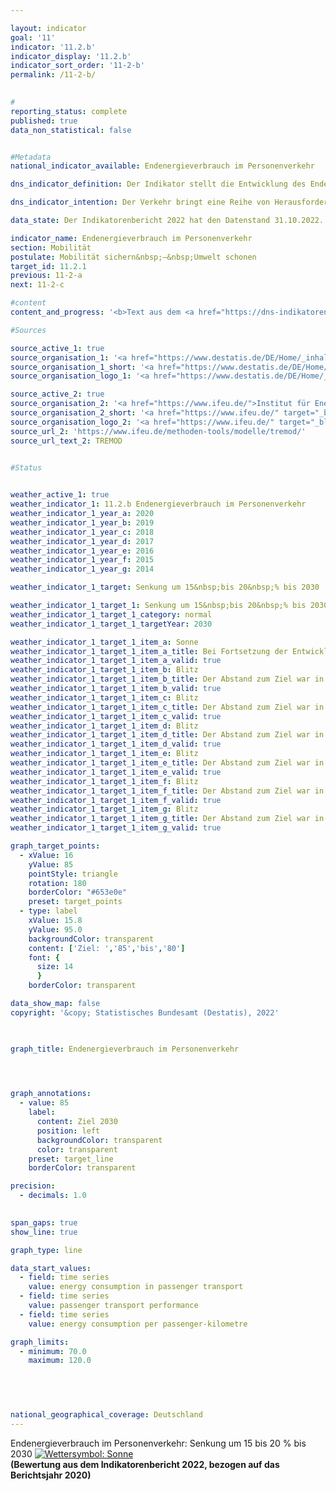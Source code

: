 ```yaml
---

layout: indicator    
goal: '11'    
indicator: '11.2.b'    
indicator_display: '11.2.b'    
indicator_sort_order: '11-2-b'    
permalink: /11-2-b/    
    

#
reporting_status: complete    
published: true    
data_non_statistical: false    


#Metadata    
national_indicator_available: Endenergieverbrauch im Personenverkehr    

dns_indicator_definition: Der Indikator stellt die Entwicklung des Endenergieverbrauchs durch die Beförderung von Personen mit der Bahn, im Luft- und Straßenverkehr (öffentlicher und Individualverkehr) im Inland dar.    

dns_indicator_intention: Der Verkehr bringt eine Reihe von Herausforderungen mit sich. So beeinträchtigen etwa Lärm und Luftschadstoffe die Lebensqualität insbesondere in Städten und verkehrsbedingte Emissionen tragen zum Klimawandel bei. Der Ausstoß von schädlichen Treibhausgasen (THG) steht im Zusammenhang mit der im Verkehr verbrauchten Energie.<br>Ziel ist es, den Endenergieverbrauch im Personenverkehr bis zum Jahr 2030&nbsp;um 15&nbsp;bis 20&nbsp;% zu senken.    

data_state: Der Indikatorenbericht 2022 hat den Datenstand 31.10.2022. Die Daten auf dieser Plattform werden regelmäßig aktualisiert, sodass online aktuellere Daten verfügbar sein können als im <a href="https://dns-indikatoren.de/facts_publications/">Indikatorenbericht 2022</a> veröffentlicht.    

indicator_name: Endenergieverbrauch im Personenverkehr    
section: Mobilität    
postulate: Mobilität sichern&nbsp;–&nbsp;Umwelt schonen    
target_id: 11.2.1    
previous: 11-2-a    
next: 11-2-c    

#content     
content_and_progress: '<b>Text aus dem <a href="https://dns-indikatoren.de/facts_publications/">Indikatorenbericht 2022&nbsp;</a></b><br><br>Die Daten zum Endenergieverbrauch im Inland werden der Transport Emission Model (<abbr title="Transport Emission Estimation Model">TREMOD</abbr>)-Datenbank des Instituts für Energie- und Umweltforschung (ifeu) entnommen. <abbr title="Transport Emission Estimation Model">TREMOD</abbr> ist ein Modell zur Bewertung von Verkehrsemissionen. Die Daten enthalten die Kraftstoffverbräuche im Zusammenhang mit dem Personenverkehr innerhalb Deutschlands&nbsp;–&nbsp;unabhängig vom Ort der Betankung&nbsp;–&nbsp;nach dem Verbrauchskonzept. Endenergie bezeichnet dabei den direkt im Verkehr genutzten Teil der Energie, lässt also die Umwandlungsverluste während der Herstellung der Kraftstoffe sowie eventuelle Leitungsverluste unberücksichtigt.<br><br>Die Personenbeförderungsleistung gibt die Anzahl der zurückgelegten Personenkilometer an. Sie wird zur Berechnung des spezifischen Energieverbrauchs in diesem Sektor verwendet und stammt auch aus <abbr title="Transport Emission Estimation Model">TREMOD</abbr>. Im Luftverkehr werden nur die Inlandsflüge (nationaler Luftverkehr) berücksichtigt. Internationale Flüge vom und in das Bundesgebiet bleiben unberücksichtigt. Auch die Personenbeförderung in der Schifffahrt wird nicht einbezogen.<br><br>27,2&nbsp;% des gesamten Endenergieverbrauches sind dem Verkehr zuzurechnen. Hieran hat der Personenverkehr einen Anteil von 65,3&nbsp;%<sup>1</sup>. Einsparungen beim Endenergieverbrauch im Personenverkehr wirken sich daher merklich auf den gesamten Energieverbrauch in Deutschland aus. Die Anzahl der Personenkilometer gibt Aufschluss darüber, inwieweit sich die Beförderungsleistung (Änderung der Fahrgast-/Fluggastzahlen je gefahrenem Kilometer) ändert. Ergänzend wird neben dem Endenergieverbrauch auch die Energieeffizienz im Personenverkehr, gemessen als Endenergieverbrauch je Personenkilometer, betrachtet.<br><br>Im Zeitraum 2005&nbsp;bis 2020&nbsp;veringerte sich der Endenergieverbrauch im Personenverkehr insgesamt um 14,5&nbsp;% und entwickelte sich damit aktuell in die richtige Richtung zu seinem Ziel in der Deutschen Nachhaltigkeitsstrategie.<br><br>Auch die Anzahl der zurückgelegten Personenkilometer zwischen 2005&nbsp;und 2020&nbsp;verringerte sich um 14,3&nbsp;%, sodass der Energieverbrauch je Personenkilometer im gleichen Zeitraum, bezogen auf alle Verkehrsträger, nur geringfügig um 0,2&nbsp;% auf 1,63&nbsp;Megajoule pro Personenkilometer<sup>2</sup> anstieg. Somit konnte die Effizienz im Personenverkehr nicht gesteigert werden. Dies liegt hauptsächlich an der <abbr title="Coronavirus SARS-CoV-2">COVID-19</abbr>-Pandemie, durch die die Mobilität der Menschen stark eingeschränkt war. Sowohl bei den Eisenbahnen als auch im Straßen- und Luftverkehr verringerten sich der Energieverbrauch und die Beförderungsleistung. Dies führte zu einer geringen Effizienzsteigerung im Straßenverkehr um 1,1&nbsp;%, während die Effizienz bei den Eisenbahnen um 13,7&nbsp;% und im Luftverkehr um 56,7&nbsp;% sank. Dieser Effizienzrückgang im Eisenbahn- und Luftverkehr ist auf die geringere Auslastung von Zügen und Flugzeugen durch die <abbr title="Coronavirus SARS-CoV-2">COVID-19</abbr>-Pandemie zurückzuführen.<br><br>Der motorisierte Individualverkehr mit <abbr title="Personenkraftwagen">Pkw</abbr> und Zweirädern hatte im Jahr 2020&nbsp;einen Anteil von 86,1&nbsp;% an der gesamten Personenbeförderungsleistung. Im Jahr 2019&nbsp;lag dieser bei 80,3&nbsp;%. Er lässt sich in verschiedene Kategorien unterteilen. Der Berufsverkehr (Pendler- und Geschäftsfahrten) hatte im Jahr 2019&nbsp;(aktuellere Daten lagen bei Redaktionsschluss noch nicht vor) mit 36,6&nbsp;% den größten Anteil, gefolgt vom Freizeitverkehr mit 30,9&nbsp;%. Der Einkaufsverkehr hatte einen Anteil von 17,5&nbsp;%. Die verschiedenen Fahrtzwecke haben sich seit 2005&nbsp;unterschiedlich entwickelt. Insbesondere die beruflich bedingten Fahrten haben deutlich zugenommen (+&nbsp;19,0&nbsp;%), während die Fahrten für Freizeit (– 8,9&nbsp;%) und Einkauf (– 2,1&nbsp;%) abgenommen haben.<br><br><small><sup>1</sup>Die Summe der Anteile von Güterverkehr (Indikator <a href="https://sustainabledevelopment-deutschland.github.io/11-2-a">11.2.a</a>) und Personenverkehr (Indikator 11.2.b.) am gesamten Endenergieverbrauch durch den Verkehr ergeben zusammen nicht 100&nbsp;%. Diese Abweichung ist durch unterschiedliche Abgrenzungen der Energieverbräuche im Personen- und Güterverkehr (Inlandsverbrauch; Quelle: <abbr title="Transport Emission Estimation Model">TREMOD</abbr>) und des gesamten Endenergieverbrauchs im Verkehr (Inlandsabsatz; Quelle: AG Energiebilanzen) bedingt.<br><br><sup>2</sup>Zur besseren Einordnung: Der Heizwert eines Liters Benzin entspricht 32&nbsp;Megajoule. Somit entspricht der Verbrauch von 1,63&nbsp;Megajoule pro Personenkilometer&nbsp;–&nbsp;hochgerechnet auf 100&nbsp;km&nbsp;–&nbsp;dem Energiegehalt von 5,1&nbsp;Litern Benzin.</small>'    

#Sources    

source_active_1: true
source_organisation_1: '<a href="https://www.destatis.de/DE/Home/_inhalt.html">Statistisches Bundesamt</a>'
source_organisation_1_short: '<a href="https://www.destatis.de/DE/Home/_inhalt.html" target="_blank">Statistisches Bundesamt</a>'
source_organisation_logo_1: '<a href="https://www.destatis.de/DE/Home/_inhalt.html" target="_blank"><img src="https://dnsUpgradeEnvironment.github.io/dns-indicators/public/OrgImgDe/destatis.png" alt="Statistisches Bundesamt" title=" Klicken Sie hier um zur Homepage der Organisation Statistisches Bundesamt zu gelangen." style="height:60px; width:148px; border: transparent"/></a>'

source_active_2: true
source_organisation_2: '<a href="https://www.ifeu.de/">Institut für Energie- und Umweltforschung Heidelberg gGmbH</a>'
source_organisation_2_short: '<a href="https://www.ifeu.de/" target="_blank">Institut für Energie- und Umweltforschung Heidelberg gGmbH</a>'
source_organisation_logo_2: '<a href="https://www.ifeu.de/" target="_blank"><img src="https://dnsUpgradeEnvironment.github.io/dns-indicators/public/OrgImgDe/ifeu.png" alt="Institut für Energie- und Umweltforschung Heidelberg gGmbH" title=" Klicken Sie hier um zur Homepage der Organisation Institut für Energie- und Umweltforschung Heidelberg gGmbH zu gelangen." style="height:60px; width:148px; border: transparent"/></a>'
source_url_2: 'https://www.ifeu.de/methoden-tools/modelle/tremod/'
source_url_text_2: TREMOD
    

#Status    


weather_active_1: true
weather_indicator_1: 11.2.b Endenergieverbrauch im Personenverkehr
weather_indicator_1_year_a: 2020
weather_indicator_1_year_b: 2019
weather_indicator_1_year_c: 2018
weather_indicator_1_year_d: 2017
weather_indicator_1_year_e: 2016
weather_indicator_1_year_f: 2015
weather_indicator_1_year_g: 2014

weather_indicator_1_target: Senkung um 15&nbsp;bis 20&nbsp;% bis 2030

weather_indicator_1_target_1: Senkung um 15&nbsp;bis 20&nbsp;% bis 2030
weather_indicator_1_target_1_category: normal
weather_indicator_1_target_1_targetYear: 2030

weather_indicator_1_target_1_item_a: Sonne
weather_indicator_1_target_1_item_a_title: Bei Fortsetzung der Entwicklung aus 2020 wäre der Zielwert erreicht oder um weniger als 5&nbsp;% der Differenz zwischen Zielwert und dem Wert aus 2020 verfehlt worden.
weather_indicator_1_target_1_item_a_valid: true
weather_indicator_1_target_1_item_b: Blitz
weather_indicator_1_target_1_item_b_title: Der Abstand zum Ziel war in 2019 konstant hoch oder hat sich vergrößert. Der Indikator entwickelte sich also nicht in die gewünschte Richtung.
weather_indicator_1_target_1_item_b_valid: true
weather_indicator_1_target_1_item_c: Blitz
weather_indicator_1_target_1_item_c_title: Der Abstand zum Ziel war in 2018 konstant hoch oder hat sich vergrößert. Der Indikator entwickelte sich also nicht in die gewünschte Richtung.
weather_indicator_1_target_1_item_c_valid: true
weather_indicator_1_target_1_item_d: Blitz
weather_indicator_1_target_1_item_d_title: Der Abstand zum Ziel war in 2017 konstant hoch oder hat sich vergrößert. Der Indikator entwickelte sich also nicht in die gewünschte Richtung.
weather_indicator_1_target_1_item_d_valid: true
weather_indicator_1_target_1_item_e: Blitz
weather_indicator_1_target_1_item_e_title: Der Abstand zum Ziel war in 2016 konstant hoch oder hat sich vergrößert. Der Indikator entwickelte sich also nicht in die gewünschte Richtung.
weather_indicator_1_target_1_item_e_valid: true
weather_indicator_1_target_1_item_f: Blitz
weather_indicator_1_target_1_item_f_title: Der Abstand zum Ziel war in 2015 konstant hoch oder hat sich vergrößert. Der Indikator entwickelte sich also nicht in die gewünschte Richtung.
weather_indicator_1_target_1_item_f_valid: true
weather_indicator_1_target_1_item_g: Blitz
weather_indicator_1_target_1_item_g_title: Der Abstand zum Ziel war in 2014 konstant hoch oder hat sich vergrößert. Der Indikator entwickelte sich also nicht in die gewünschte Richtung.
weather_indicator_1_target_1_item_g_valid: true    

graph_target_points:
  - xValue: 16
    yValue: 85
    pointStyle: triangle
    rotation: 180
    borderColor: "#653e0e"
    preset: target_points
  - type: label
    xValue: 15.8
    yValue: 95.0
    backgroundColor: transparent
    content: ['Ziel: ','85','bis','80']
    font: {
      size: 14
      }
    borderColor: transparent    

data_show_map: false    
copyright: '&copy; Statistisches Bundesamt (Destatis), 2022'    

    

graph_title: Endenergieverbrauch im Personenverkehr    

    


graph_annotations:
  - value: 85
    label:
      content: Ziel 2030
      position: left
      backgroundColor: transparent
      color: transparent
    preset: target_line
    borderColor: transparent    

precision: 
  - decimals: 1.0
        

span_gaps: true    
show_line: true    

graph_type: line    

data_start_values: 
  - field: time series
    value: energy consumption in passenger transport
  - field: time series
    value: passenger transport performance
  - field: time series
    value: energy consumption per passenger-kilometre    

graph_limits: 
  - minimum: 70.0
    maximum: 120.0    

    

            

national_geographical_coverage: Deutschland    
---
```



<div>
  <div class="my-header">
    <label class="default">Endenergieverbrauch im Personenverkehr: Senkung um 15&nbsp;bis 20&nbsp;% bis 2030
      <a href="https://sustainabledevelopment-deutschland.github.io/status"><img src="https://g205sdgs.github.io/sdg-indicators/public/Wettersymbole/Sonne.png" title="Bei Fortsetzung der Entwicklung aus 2020 wäre der Zielwert erreicht oder um weniger als 5&nbsp;% der Differenz zwischen Zielwert und dem Wert aus 2020 verfehlt worden." alt="Wettersymbol: Sonne"/>
      </a>
    </label>
  </div>
</div>
<div class="my-header-note">
  <label class="default"><b>(Bewertung aus dem Indikatorenbericht 2022, bezogen auf das Berichtsjahr 2020)
  </b></label>
</div>